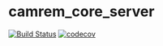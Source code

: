 # camrem_core_server
[![Build Status](https://travis-ci.org/camrem/camrem_core_server.svg?branch=master)](https://travis-ci.org/camrem/camrem_core_server)
[![codecov](https://codecov.io/gh/camrem/camrem_core_server/branch/master/graph/badge.svg)](https://codecov.io/gh/camrem/camrem_core_server)

